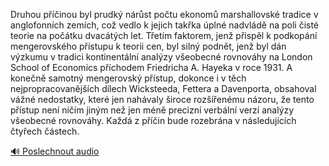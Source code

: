 
Druhou příčinou byl prudký nárůst počtu ekonomů marshallovské tradice v anglofonních zemích, což vedlo k jejich takřka úplné nadvládě na poli čisté teorie na počátku dvacátých let. Třetím faktorem, jenž přispěl k podkopání mengerovského přístupu k teorii cen, byl silný podnět, jenž byl dán výzkumu v tradici kontinentální analýzy všeobecné rovnováhy na London School of Economics příchodem Friedricha A. Hayeka v roce 1931. A konečně samotný mengerovský přístup, dokonce i v těch nejpropracovanějších dílech Wicksteeda, Fettera a Davenporta, obsahoval vážné nedostatky, které jen nahávaly široce rozšířenému názoru, že tento přístup není ničím jiným než jen méně precizní verbální verzí analýzy všeobecné rovnováhy. Každá z příčin bude rozebrána v následujících čtyřech částech.

[🔊 Poslechnout audio](/data/7-paragraphs/audio/chapter_172/para_001-Druhou-pinou-byl-prudk-nrst-potu-ekonom-ma.mp3)

